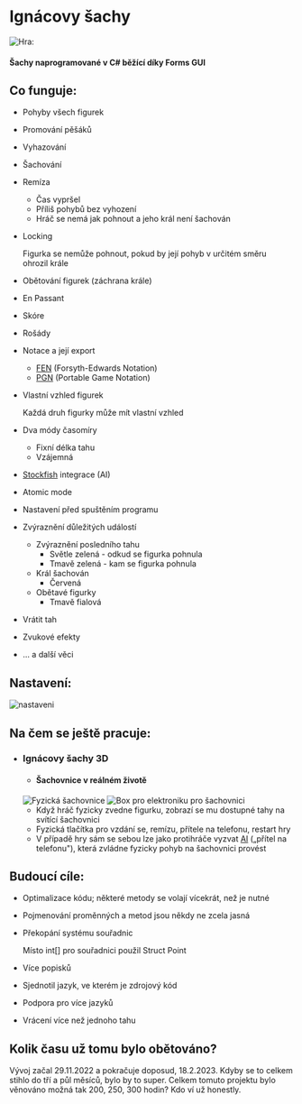 # Ignácovy šachy
![Hra:][uvodni-fotka]
#### Šachy naprogramované v C# běžící díky Forms GUI  
## Co funguje:  
* Pohyby všech figurek
* Promování pěšáků  
* Vyhazování  
* Šachování  
* Remíza 
  * Čas vypršel
  * Příliš pohybů bez vyhození
  * Hráč se nemá jak pohnout a jeho král není šachován
* Locking
   
   Figurka se nemůže pohnout, pokud by její pohyb v určitém směru ohrozil krále
* Obětování figurek (záchrana krále)  
* En Passant  
* Skóre  
* Rošády  
* Notace a její export  
  * [FEN][fen-chesscom] (Forsyth-Edwards Notation)
  *  [PGN][pgn-chesscom] (Portable Game Notation)
* Vlastní vzhled figurek  
 
  Každá druh figurky může mít vlastní vzhled 
 
* Dva módy časomíry  
  * Fixní délka tahu
  * Vzájemná
* [Stockfish][stockfish] integrace (AI)  
* Atomic mode  
* Nastavení před spuštěním programu
* Zvýraznění důležitých událostí
  * Zvýraznění posledního tahu
    * Světle zelená - odkud se figurka pohnula
    * Tmavě zelená - kam se figurka pohnula
  * Král šachován
	  * Červená
  * Obětavé figurky
	  * Tmavě fialová
* Vrátit tah
* Zvukové efekty
* ... a další věci  
  
    
      
## Nastavení:
![nastaveni]


## Na čem se ještě pracuje:
* ### Ignácovy šachy 3D  
	* #### Šachovnice v reálném životě
	 ![Fyzická šachovnice][led-matrix]
	 ![Box pro elektroniku pro šachovnici][skatule]
	* Když hráč fyzicky zvedne figurku, zobrazí se mu dostupné tahy na svítící šachovnici
	* Fyzická tlačítka pro vzdání se, remízu, přítele na telefonu, restart hry
	* V případě hry sám se sebou lze jako protihráče vyzvat [AI][stockfish] („přítel na telefonu"), která zvládne fyzicky pohyb na šachovnici provést
  
## Budoucí cíle:
* Optimalizace kódu; některé metody se volají vícekrát, než je nutné  
* Pojmenování proměnných a metod jsou někdy ne zcela jasná
* Překopání systému souřadnic      
 
  Místo int[] pro souřadnici použil Struct Point  
* Více popisků  
* Sjednotil jazyk, ve kterém je zdrojový kód
* Podpora pro více jazyků
* Vrácení více než jednoho tahu
## Kolik času už tomu bylo obětováno?
Vývoj začal 29.11.2022 a pokračuje doposud, 18.2.2023. Kdyby se to celkem stihlo do tří a půl měsíců, bylo by to super. Celkem tomuto projektu bylo věnováno možná tak 200, 250, 300 hodin? Kdo ví už honestly.

[uvodni-fotka]: https://i.imgur.com/ugQwU3b.png
[led-matrix]: https://i.imgur.com/2l6L9Ot.png
[skatule]: https://i.imgur.com/rfwegqm.jpeg
[fen-chesscom]: https://www.chess.com/terms/fen-chess
[pgn-chesscom]: https://www.chess.com/terms/chess-pgn
[nastaveni]: https://i.imgur.com/kiMFi1G.png
[stockfish]: https://github.com/official-stockfish/Stockfish
